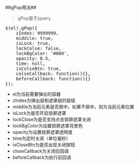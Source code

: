 ##gPop用法##

> gPop基于jquery

<pre>
$(el).gPop({
    zIndex: 9999999,
    middile: true, 
    isLock: true, 
    lockColse: false, 
    lockBgColor: '#000', 
    opacity: 0.5,            
    time: null,         
    isColseBtn: true,   
    colseCallback: function(){}, 
    beforeCallback: function(){}
});
</pre>

+ el为当前需要弹出的容器
+ zIndex为弹出层和遮罩层的层级
+ middile为当前元素是否居中，如果不居中，则为当前元素位置
+ isLock为是否开启锁屏遮罩
+ lockClose为是否支持点击锁屏遮罩关闭
+ lockBgColor为设置锁屏遮罩背景色
+ opacity为设置锁屏遮罩透明度
+ time为定时关闭（单位毫秒）
+ isCloseBtn为是否出现关闭按钮
+ closeCallback为关闭后回调
+ beforeCallback为执行前回调
